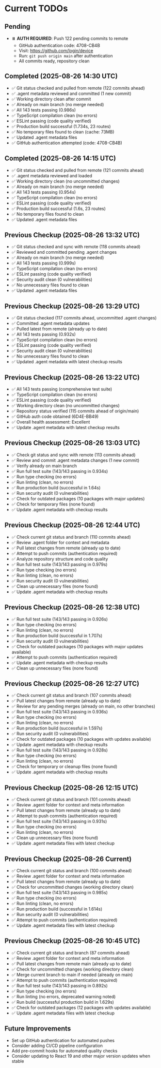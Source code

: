 # Current TODOs

## Pending
- ⏸️ **AUTH REQUIRED**: Push 122 pending commits to remote
  - GitHub authentication code: 4708-CB4B
  - Visit: https://github.com/login/device
  - Run: `git push origin main` after authentication
  - All commits ready, repository clean

## Completed (2025-08-26 14:30 UTC)
- ✅ Git status checked and pulled from remote (122 commits ahead)
- ✅ .agent metadata reviewed and committed (1 new commit)
- ✅ Working directory clean after commit
- ✅ Already on main branch (no merge needed)
- ✅ All 143 tests passing (0.986s)
- ✅ TypeScript compilation clean (no errors)
- ✅ ESLint passing (code quality verified)
- ✅ Production build successful (1.734s, 23 routes)
- ✅ No temporary files found to clean (cache: 73MB)
- ✅ Updated .agent metadata files
- ✅ GitHub authentication attempted (code: 4708-CB4B)

## Completed (2025-08-26 14:15 UTC)
- ✅ Git status checked and pulled from remote (121 commits ahead)
- ✅ .agent metadata reviewed and loaded
- ✅ Working directory clean (no uncommitted changes)
- ✅ Already on main branch (no merge needed)
- ✅ All 143 tests passing (0.954s)
- ✅ TypeScript compilation clean (no errors)
- ✅ ESLint passing (code quality verified)
- ✅ Production build successful (1.6s, 23 routes)
- ✅ No temporary files found to clean
- ✅ Updated .agent metadata files

## Previous Checkup (2025-08-26 13:32 UTC)
- ✅ Git status checked and sync with remote (118 commits ahead)
- ✅ Reviewed and committed pending .agent changes
- ✅ Already on main branch (no merge needed)
- ✅ All 143 tests passing (0.999s)
- ✅ TypeScript compilation clean (no errors)
- ✅ ESLint passing (code quality verified)
- ✅ Security audit clean (0 vulnerabilities)
- ✅ No unnecessary files found to clean
- ✅ Updated .agent metadata files

## Previous Checkup (2025-08-26 13:29 UTC)
- ✅ Git status checked (117 commits ahead, uncommitted .agent changes)
- ✅ Committed .agent metadata updates
- ✅ Pulled latest from remote (already up to date)
- ✅ All 143 tests passing (0.932s)
- ✅ TypeScript compilation clean (no errors)
- ✅ ESLint passing (code quality verified)
- ✅ Security audit clean (0 vulnerabilities)
- ✅ No unnecessary files found to clean
- ✅ Updated .agent metadata with latest checkup results

## Previous Checkup (2025-08-26 13:22 UTC)
- ✅ All 143 tests passing (comprehensive test suite)
- ✅ TypeScript compilation clean (no errors)
- ✅ ESLint passing (code quality verified)
- ✅ Working directory clean (no uncommitted changes)
- ✅ Repository status verified (115 commits ahead of origin/main)
- ✅ GitHub auth code obtained (6D4E-BB49)
- ✅ Overall health assessment: Excellent
- ✅ Update .agent metadata with latest checkup results

## Previous Checkup (2025-08-26 13:03 UTC)
- ✅ Check git status and sync with remote (113 commits ahead)
- ✅ Review and commit .agent metadata changes (1 new commit)
- ✅ Verify already on main branch
- ✅ Run full test suite (143/143 passing in 0.934s)
- ✅ Run type checking (no errors)
- ✅ Run linting (clean, no errors)
- ✅ Run production build (successful in 1.64s)
- ✅ Run security audit (0 vulnerabilities)
- ✅ Check for outdated packages (10 packages with major updates)
- ✅ Check for temporary files (none found)
- ✅ Update .agent metadata with checkup results

## Previous Checkup (2025-08-26 12:44 UTC)
- ✅ Check current git status and branch (110 commits ahead)
- ✅ Review .agent folder for context and metadata
- ✅ Pull latest changes from remote (already up to date)
- ✅ Attempt to push commits (authentication required)
- ✅ Analyze repository structure and code quality
- ✅ Run full test suite (143/143 passing in 0.979s)
- ✅ Run type checking (no errors)
- ✅ Run linting (clean, no errors)
- ✅ Run security audit (0 vulnerabilities)
- ✅ Clean up unnecessary files (none found)
- ✅ Update .agent metadata with checkup results

## Previous Checkup (2025-08-26 12:38 UTC)
- ✅ Run full test suite (143/143 passing in 0.926s)
- ✅ Run type checking (no errors)
- ✅ Run linting (clean, no errors)
- ✅ Run production build (successful in 1.707s)
- ✅ Run security audit (0 vulnerabilities)
- ✅ Check for outdated packages (10 packages with major updates available)
- ✅ Attempt to push commits (authentication required)
- ✅ Update .agent metadata with checkup results
- ✅ Clean up unnecessary files (none found)

## Previous Checkup (2025-08-26 12:27 UTC)
- ✅ Check current git status and branch (107 commits ahead)
- ✅ Pull latest changes from remote (already up to date)
- ✅ Review for any pending merges (already on main, no other branches)
- ✅ Run full test suite (143/143 passing in 0.936s)
- ✅ Run type checking (no errors)
- ✅ Run linting (clean, no errors)
- ✅ Run production build (successful in 1.597s)
- ✅ Run security audit (0 vulnerabilities)
- ✅ Check for outdated packages (10 packages with updates available)
- ✅ Update .agent metadata with checkup results
- ✅ Run full test suite (143/143 passing in 0.928s)
- ✅ Run type checking (no errors)
- ✅ Run linting (clean, no errors)
- ✅ Check for temporary or cleanup files (none found)
- ✅ Update .agent metadata with checkup results

## Previous Checkup (2025-08-26 12:15 UTC)
- ✅ Check current git status and branch (101 commits ahead)
- ✅ Review .agent folder for context and meta information  
- ✅ Pull latest changes from remote (already up to date)
- ✅ Attempt to push commits (authentication required)
- ✅ Run full test suite (143/143 passing in 0.931s)
- ✅ Run type checking (no errors)
- ✅ Run linting (clean, no errors)
- ✅ Clean up unnecessary files (none found)
- ✅ Update .agent metadata files with latest checkup

## Previous Checkup (2025-08-26 Current)
- ✅ Check current git status and branch (100 commits ahead)
- ✅ Review .agent folder for context and meta information  
- ✅ Pull latest changes from remote (already up to date)
- ✅ Check for uncommitted changes (working directory clean)
- ✅ Run full test suite (143/143 passing in 0.985s)
- ✅ Run type checking (no errors)
- ✅ Run linting (clean, no errors)
- ✅ Run production build (successful in 1.614s)
- ✅ Run security audit (0 vulnerabilities)
- ✅ Attempt to push commits (authentication required)
- ✅ Update .agent metadata files with latest checkup

## Previous Checkup (2025-08-26 10:45 UTC)
- ✅ Check current git status and branch (87 commits ahead)
- ✅ Review .agent folder for context and meta information
- ✅ Pull latest changes from remote main (already up to date)
- ✅ Check for uncommitted changes (working directory clean)
- ✅ Merge current branch to main if needed (already on main)
- ✅ Attempt to push commits (authentication required)
- ✅ Run full test suite (143/143 passing in 0.892s)
- ✅ Run type checking (no errors)
- ✅ Run linting (no errors, deprecated warning noted)
- ✅ Run build (successful production build in 1.629s)
- ✅ Check for outdated packages (12 packages with updates available)
- ✅ Update .agent metadata files with latest checkup

## Future Improvements
- Set up GitHub authentication for automated pushes
- Consider adding CI/CD pipeline configuration
- Add pre-commit hooks for automated quality checks
- Consider updating to React 19 and other major version updates when stable